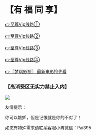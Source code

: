 # 【有 福 同 享】


 [👉至尊Vip线路①](http://bt7979.com)

 [👉至尊Vip线路②](http://bt7373.com)

 [👉至尊Vip线路③](http://bt7676.com)
 
 [👉至尊Vip线路④](http://bt9393.cn)

 [👉〖梦琪影视〗 最新电影抢先看](http://cmaix.cn)

### 【高消费区无实力禁止入内】

![](https://github.com/raran2018/zuixin/blob/master/20181218212316.jpg?raw=true)

友情提示：

你可以嫉妒，但是记恨就是你的不对了！

如您有特殊需求请联系客服小冉微信：Pai395
